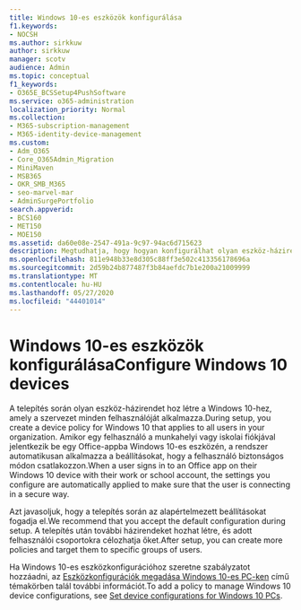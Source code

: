 ```yaml
---
title: Windows 10-es eszközök konfigurálása
f1.keywords:
- NOCSH
ms.author: sirkkuw
author: sirkkuw
manager: scotv
audience: Admin
ms.topic: conceptual
f1_keywords:
- O365E_BCSSetup4PushSoftware
ms.service: o365-administration
localization_priority: Normal
ms.collection:
- M365-subscription-management
- M365-identity-device-management
ms.custom:
- Adm_O365
- Core_O365Admin_Migration
- MiniMaven
- MSB365
- OKR_SMB_M365
- seo-marvel-mar
- AdminSurgePortfolio
search.appverid:
- BCS160
- MET150
- MOE150
ms.assetid: da60e08e-2547-491a-9c97-94ac6d715623
description: Megtudhatja, hogy hogyan konfigurálhat olyan eszköz-házirendeket a Windows 10-ben, amelyek a szervezet minden felhasználóját érvényesek, és gondoskodnak arról, hogy biztonságos módon csatlakozzon.
ms.openlocfilehash: 811e948b33e8d305c88ff3e502c413356178696a
ms.sourcegitcommit: 2d59b24b877487f3b84aefdc7b1e200a21009999
ms.translationtype: MT
ms.contentlocale: hu-HU
ms.lasthandoff: 05/27/2020
ms.locfileid: "44401014"
---
```

# <a name="configure-windows-10-devices"></a><span data-ttu-id="19c0a-103">Windows 10-es eszközök konfigurálása</span><span class="sxs-lookup"><span data-stu-id="19c0a-103">Configure Windows 10 devices</span></span>

<span data-ttu-id="19c0a-104">A telepítés során olyan eszköz-házirendet hoz létre a Windows 10-hez, amely a szervezet minden felhasználóját alkalmazza.</span><span class="sxs-lookup"><span data-stu-id="19c0a-104">During setup, you create a device policy for Windows 10 that applies to all users in your organization.</span></span> <span data-ttu-id="19c0a-105">Amikor egy felhasználó a munkahelyi vagy iskolai fiókjával jelentkezik be egy Office-appba Windows 10-es eszközén, a rendszer automatikusan alkalmazza a beállításokat, hogy a felhasználó biztonságos módon csatlakozzon.</span><span class="sxs-lookup"><span data-stu-id="19c0a-105">When a user signs in to an Office app on their Windows 10 device with their work or school account, the settings you configure are automatically applied to make sure that the user is connecting in a secure way.</span></span>
  
<span data-ttu-id="19c0a-106">Azt javasoljuk, hogy a telepítés során az alapértelmezett beállításokat fogadja el.</span><span class="sxs-lookup"><span data-stu-id="19c0a-106">We recommend that you accept the default configuration during setup.</span></span> <span data-ttu-id="19c0a-107">A telepítés után további házirendeket hozhat létre, és adott felhasználói csoportokra célozhatja őket.</span><span class="sxs-lookup"><span data-stu-id="19c0a-107">After setup, you can create more policies and target them to specific groups of users.</span></span>
  
<span data-ttu-id="19c0a-108">Ha Windows 10-es eszközkonfigurációhoz szeretne szabályzatot hozzáadni, az [Eszközkonfigurációk megadása Windows 10-es PC-ken](protection-settings-for-windows-10-pcs.md) című témakörben talál további információt.</span><span class="sxs-lookup"><span data-stu-id="19c0a-108">To add a policy to manage Windows 10 device configurations, see [Set device configurations for Windows 10 PCs](protection-settings-for-windows-10-pcs.md).</span></span>
  

